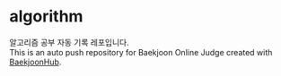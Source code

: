 # algorithm
알고리즘 공부 자동 기록 레포입니다.</br>
This is an auto push repository for Baekjoon Online Judge created with [BaekjoonHub](https://github.com/BaekjoonHub/BaekjoonHub).
